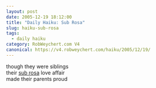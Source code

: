 ```yaml
---
layout: post
date: 2005-12-19 18:12:00
title: "Daily Haiku: Sub Rosa"
slug: haiku-sub-rosa
tags:
  - daily haiku
category: RobWeychert.com V4
canonical: https://v4.robweychert.com/haiku/2005/12/19/
---
```


though they were siblings  
their [sub rosa](http://dictionary.reference.com/wordoftheday/archive/2005/12/19.html) love affair  
made their parents proud